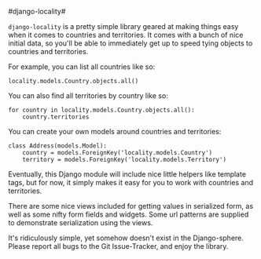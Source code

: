 #django-locality#

`django-locality` is a pretty simple library geared at making things easy when it comes to countries and territories. It comes with a bunch of nice initial data, so you'll be able to immediately get up to speed tying objects to countries and territories.

For example, you can list all countries like so:

    locality.models.Country.objects.all()

You can also find all territories by country like so:

	for country in locality.models.Country.objects.all():
		country.territories

You can create your own models around countries and territories:

    class Address(models.Model):
        country = models.ForeignKey('locality.models.Country')
		territory = models.ForeignKey('locality.models.Territory')

Eventually, this Django module will include nice little helpers like template tags, but for now, it simply makes it easy for you to work with countries and territories.

There are some nice views included for getting values in serialized form, as well as some nifty form fields and widgets. Some url patterns are supplied to demonstrate serialization using the views. 

It's ridiculously simple, yet somehow doesn't exist in the Django-sphere. Please report all bugs to the Git Issue-Tracker, and enjoy the library. 

